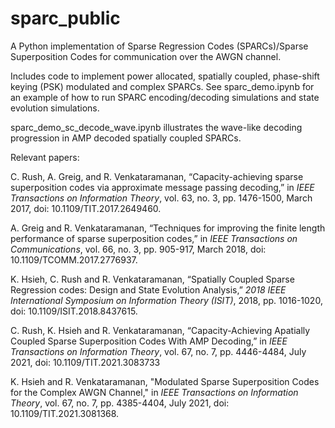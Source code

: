 # sparc_public
A Python implementation of Sparse Regression Codes (SPARCs)/Sparse Superposition Codes for communication over the AWGN channel.

Includes code to implement power allocated, spatially coupled, phase-shift keying (PSK) modulated and complex SPARCs. See sparc_demo.ipynb for an example of how to run SPARC encoding/decoding simulations and state evolution simulations.

sparc_demo_sc_decode_wave.ipynb illustrates the wave-like decoding progression in AMP decoded spatially coupled SPARCs.

Relevant papers:

C. Rush, A. Greig, and R. Venkataramanan, “Capacity-achieving sparse superposition codes via approximate message passing decoding,” in *IEEE Transactions on Information Theory*, vol. 63, no. 3, pp. 1476-1500, March 2017, doi: 10.1109/TIT.2017.2649460.

A. Greig and R. Venkataramanan, “Techniques for improving the finite length performance of sparse superposition codes,” in *IEEE Transactions on Communications*, vol. 66, no. 3, pp. 905-917, March 2018, doi: 10.1109/TCOMM.2017.2776937.

K. Hsieh, C. Rush and R. Venkataramanan, “Spatially Coupled Sparse Regression codes: Design and State Evolution Analysis,” *2018 IEEE International Symposium on Information Theory (ISIT)*, 2018, pp. 1016-1020, doi: 10.1109/ISIT.2018.8437615.

C. Rush, K. Hsieh and R. Venkataramanan, “Capacity-Achieving Apatially Coupled Sparse Superposition Codes With AMP Decoding,” in *IEEE Transactions on Information Theory*, vol. 67, no. 7, pp. 4446-4484, July 2021, doi: 10.1109/TIT.2021.3083733

K. Hsieh and R. Venkataramanan, "Modulated Sparse Superposition Codes for the Complex AWGN Channel," in *IEEE Transactions on Information Theory*, vol. 67, no. 7, pp. 4385-4404, July 2021, doi: 10.1109/TIT.2021.3081368.

